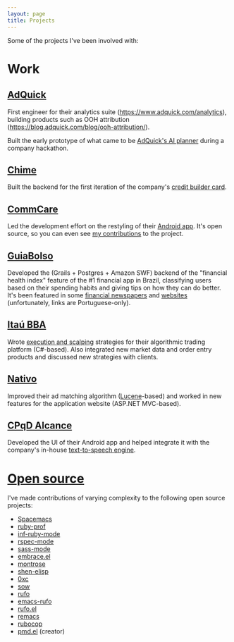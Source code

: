 ```yaml
---
layout: page
title: Projects
---
```


Some of the projects I've been involved with:

# Work

## [AdQuick](https://www.adquick.com)

First engineer for their analytics suite (https://www.adquick.com/analytics), building products such as OOH attribution (https://blog.adquick.com/blog/ooh-attribution/).

Built the early prototype of what came to be [AdQuick's AI planner](https://blog.adquick.com/blog/democratizing-out-of-home-advertising-adquicks-ai-campaign-planner/) during a company hackathon.

## [Chime](https://www.chime.com/)

Built the backend for the first iteration of the company's [credit builder card](https://www.chime.com/credit/credit-builder/).

## [CommCare](https://dimagi.com/commcare/) #

Led the development effort on the restyling of their [Android app](https://play.google.com/store/apps/details?id=org.commcare.dalvik&hl=en). It's open source, so you can even see [my contributions](https://github.com/dimagi/commcare-odk/commits?author=dcluna) to the project.

## [GuiaBolso](https://archive.ph/buTC9) #

Developed the (Grails + Postgres + Amazon SWF) backend of the "financial health index" feature of the #1 financial app in Brazil, classifying users based on their spending habits and giving tips on how they can do better. It's been featured in some [financial newspapers](https://exame.com/tecnologia/guiabolso-e-a-planilha-de-gastos-que-se-preenche-sozinha/) and [websites](https://fintech.com.br/blog/fintech/o-que-e-guiabolso/) (unfortunately, links are Portuguese-only).

## [Itaú BBA](https://www.itau.com.br/itaubba-pt)  #

Wrote [execution and scalping](http://www.quora.com/How-do-trading-algorithms-work) strategies for their algorithmic trading platform (C#-based). Also integrated new market data and order entry products and discussed new strategies with clients.

## [Nativo](http://www.nativo.net/) #

Improved their ad matching algorithm ([Lucene](https://lucene.apache.org/core/)-based) and worked in new features for the application website (ASP.NET MVC-based).

## [CPqD Alcance](https://m.apkpure.com/br/cpqd-alcance/br.com.cpqd.core.alcancemais) #

Developed the UI of their Android app and helped integrate it with the company's in-house [text-to-speech engine](https://www.cpqd.com.br/solucoes/interacao-inteligente/texto-fala/).

# [Open source](https://github.com/dcluna) #

I've made contributions of varying complexity to the following open source projects:

- [Spacemacs](https://github.com/syl20bnr/spacemacs/commits?author=dcluna)
- [ruby-prof](https://github.com/ruby-prof/ruby-prof/pulls?q=is%3Apr+author%3Adcluna+)
- [inf-ruby-mode](https://github.com/nonsequitur/inf-ruby/commits?author=dcluna)
- [rspec-mode](https://github.com/pezra/rspec-mode/commits?author=dcluna)
- [sass-mode](https://github.com/nex3/sass-mode/commits?author=dcluna)
- [embrace.el](https://github.com/cute-jumper/embrace.el/commits?author=dcluna)
- [montrose](https://github.com/rossta/montrose/commits?author=dcluna)
- [shen-elisp](https://github.com/deech/shen-elisp/commits?author=dcluna)
- [0xc](https://github.com/AdamNiederer/0xc/commits?author=dcluna)
- [sow](https://github.com/impleri/sow/commits?author=dcluna)
- [rufo](https://github.com/ruby-formatter/rufo/commits?author=dcluna)
- [emacs-rufo](https://github.com/aleandros/emacs-rufo/commits?author=dcluna)
- [rufo.el](https://github.com/danielma/rufo.el/commits?author=dcluna)
- [remacs](https://github.com/Wilfred/remacs/commits?author=dcluna)
- [rubocop](https://github.com/rubocop-hq/rubocop/commits?author=dcluna)
- [pmd.el](https://github.com/dcluna/pmd.el) (creator)
